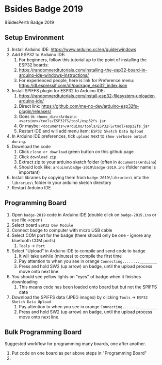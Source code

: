 # Bsides Badge 2019
BSidesPerth Badge 2019


## Setup Environment
1. Install Arduino IDE: https://www.arduino.cc/en/guide/windows
1. Add ESP32 to Arduino IDE:
   1. For beginners, follow this tutorial up to the point of installing the ESP32 boards:
   1. https://randomnerdtutorials.com/installing-the-esp32-board-in-arduino-ide-windows-instructions/
   1. For experienced people, here is link for Preference menu: https://dl.espressif.com/dl/package_esp32_index.json
1. Install SPIFFS plugin for ESP32 to Arduino IDE:
   1. https://randomnerdtutorials.com/install-esp32-filesystem-uploader-arduino-ide/
   1. Direct link: https://github.com/me-no-dev/arduino-esp32fs-plugin/releases/
   1. Goes in: `<home_dir>/Arduino-<version>/tools/ESP32FS/tool/esp32fs.jar`
   1. Or maybe: `<documents>/Arduino/tools/ESP32FS/tool/esp32fs.jar`
   1. Restart IDE and will add menu item: `ESP32 Sketch Data Upload`
1. In Arduino IDE preferences, tick `upload` next to `show verbose output during`.
1. Download the code
   1. Click `clone or download` green button on this github page
   1. Click `download zip`
   1. Extract zip to your arduino sketch folder (often in `documents\Arduino`)
   1. Should look like: `arduino\badge-2019\badge-2019.ino` (folder name is important)
1. Install libraries by copying them from `badge-2019\libraries\` into the `libraries\` folder in your arduino sketch directory
1. Restart Arduino IDE

## Programming Board
1. Open `badge-2019` code in Arduino IDE (double click on `badge-2019.ino` or use file->open)
1. Select board `ESP32 Dev Module`
1. Connect badge to computer with micro USB cable
1. Select COM port for the badge (there should only be one - ignore any bluetooth COM ports)
   1. `Tools` -> `Port`
1. Select "Upload" in Arduino IDE to compile and send code to badge
   1. It will take awhile (minutes) to compile the first time
   1. Pay attention to when you see in orange `Connecting........________`
   1. Press and hold SW2 (up arrow) on badge, until the upload process move onto next line.
1. You should see yellow lights on "eyes" of badge when it finishes downloading
   1. This means code has been loaded onto board but but not the SPIFFS data
1. Download the SPIFFS data (JPEG images) by clicking `Tools` -> `ESP32 Sketch Data Upload`
   1. Pay attention to when you see in orange `Connecting........________`
   1. Press and hold SW2 (up arrow) on badge, until the upload process move onto next line.

## Bulk Programming Board
Suggested workflow for programming many boards, one after another.
1. Put code on one board as per above steps in "Programming Board"
1. 
